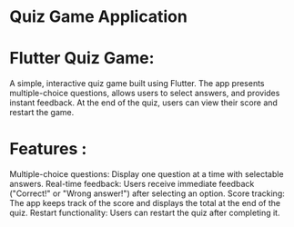 # Quiz Game Application
# Flutter Quiz Game:
A simple, interactive quiz game built using Flutter. The app presents multiple-choice questions, allows users to select answers, and provides instant feedback. At the end of the quiz, users can view their score and restart the game.
# Features :
Multiple-choice questions: Display one question at a time with selectable answers.
Real-time feedback: Users receive immediate feedback ("Correct!" or "Wrong answer!") after selecting an option.
Score tracking: The app keeps track of the score and displays the total at the end of the quiz.
Restart functionality: Users can restart the quiz after completing it.
